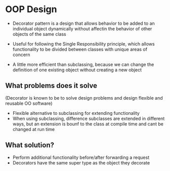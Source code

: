 # OOP Design

- Decorator pattern is a design that allows behavior to be added to an individual object dynamically without affectin the behavior of other objects of the same class 

- Useful for following the Single Responsibility principle, which allows functionality to be divided between classes with unique areas of concern 
 - A little more efficient than subclassing, because we can change the definition of one existing object without creating a new object 

 ## What problems does it solve

 (Decorator is known to be to solve design problems and design flexible and reusable OO software)
 
 - Flexible alternative to subclassing for extending functionality 
 - When using subclassing, difference subclasses are extended in different ways, but an extension is bounf to the class at compile time and cant be changed at run time 

 ## What solution?

 - Perform additional functionality before/after forwarding a request 
 - Decorators have the same super type as the object they decorate 
